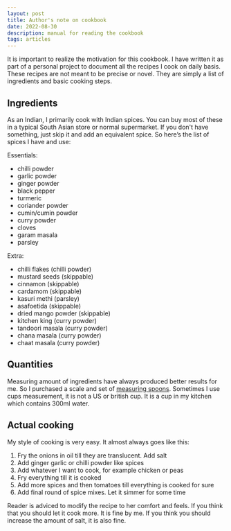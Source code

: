 ```yaml
---
layout: post
title: Author's note on cookbook
date: 2022-08-30
description: manual for reading the cookbook
tags: articles
---
```


It is important to realize the motivation for this cookbook. I have written it as part of a personal project to document all the recipes I cook on daily basis. These recipes are not meant to be precise or novel.  They are simply a list of ingredients and basic cooking steps.

## Ingredients

As an Indian, I primarily cook with Indian spices. You can buy most of these in a typical South Asian store or normal supermarket. If you don't have something, just skip it and add an equivalent spice. So here’s the list of spices I have and use:

Essentials:
- chilli powder
- garlic powder
- ginger powder
- black pepper
- turmeric
- coriander powder
- cumin/cumin powder
- curry powder
- cloves
- garam masala
- parsley

Extra:
- chilli flakes (chilli powder)
- mustard seeds (skippable)
- cinnamon (skippable)
- cardamom (skippable)
- kasuri methi (parsley)
- asafoetida (skippable)
- dried mango powder (skippable)
- kitchen king (curry powder)
- tandoori masala (curry powder)
- chana masala (curry powder)
- chaat masala (curry powder)




## Quantities

Measuring amount of ingredients have always produced better results for me. So I purchased a scale and set of [measuring spoons](https://en.wikipedia.org/wiki/Measuring_spoon). Sometimes I use cups measurement, it is not a US or british cup. It is a cup in my kitchen which contains 300ml water. 

## Actual cooking

My style of cooking is very easy. It almost always goes like this:

1. Fry the onions in oil till they are translucent. Add salt
2. Add ginger garlic or chilli powder like spices
3. Add whatever I want to cook, for example chicken or peas
4. Fry everything till it is cooked
5. Add more spices and then tomatoes till everything is cooked for sure
6. Add final round of spice mixes. Let it simmer for some time

Reader is adviced to modify the recipe to her comfort and feels. If you think that you should let it cook more. It is fine by me. If you think you should increase the amount of salt, it is also fine.